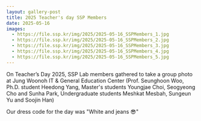 ```yaml
---
layout: gallery-post
title: 2025 Teacher's day SSP Members
date: 2025-05-16
images:
  - https://file.ssp.kr/img/2025/2025-05-16_SSPMembers_1.jpg
  - https://file.ssp.kr/img/2025/2025-05-16_SSPMembers_2.jpg
  - https://file.ssp.kr/img/2025/2025-05-16_SSPMembers_3.jpg
  - https://file.ssp.kr/img/2025/2025-05-16_SSPMembers_4.jpg
  - https://file.ssp.kr/img/2025/2025-05-16_SSPMembers_5.jpg
---
```


On Teacher’s Day 2025, SSP Lab members gathered to take a group photo at Jung Woonoh IT & General Education Center (Prof. Seunghoon Woo, Ph.D. student Heedong Yang, Master's students Youngjae Choi, Seogyeong Cho and Sunha Park, Undergraduate students Meshkat Mesbah, Sungeun Yu and Soojin Han)

Our dress code for the day was "White and jeans 😎"